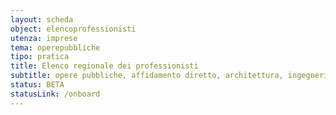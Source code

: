 ```yaml
---
layout: scheda
object: elencoprofessionisti
utenza: imprese
tema: operepubbliche
tipo: pratica
title: Elenco regionale dei professionisti
subtitle: opere pubbliche, affidamento diretto, architettura, ingegneria
status: BETA
statusLink: /onboard
---
```

